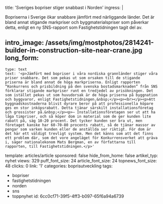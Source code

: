 title: 'Sveriges bopriser stiger snabbast i Norden'
ingress: |
  <p>Bopriserna i Sverige ökar snabbare jämfört med närliggande länder. Det är bland annat stigande markpriser och byggmaterialspriser som påverkar detta, enligt en ny SNS-rapport som Fastighetstidningen tagit del av.
  </p>
  
intro_image: /assets/img/mostphotos/2814241-builder-in-construction-site-near-crane.jpg
long_form:
  -
    type: text
    text: '<p>Jämfört med bopriser i våra nordiska grannländer stiger våra priser snabbare. Det som pekas ut som orsaken till de stigande priserna är bland annat de höga markpriserna. Enligt rapporten “Konkurrens och prisbildning på den svenska bostadsmarknaden” från SNS förklarar stigande markpriser runt en tredjedel av prisökningen. Det som istället pekas ut som huvudorsak är de höga priserna på byggnation och byggvaror, enligt Fastighetstidningen.&nbsp;</p><p><br></p><p>Att byggnadskostnaderna blivit dyrare beror på att professionella köpare ges en stor inköpsrabatt. Detta tjänar särskilt installationsföretag och grossister på.&nbsp;</p><p>– Installationsföretagen ser ut att ha låga timpriser, och så köper dom in material som de ger kunden lite rabatt på, säg 10-20 procent. Det tycker kunden ser bra ut, men företaget kanske har 60-70-80 procents rabatt, så de tjänar massor av pengar som varken kunden eller de anställda ser riktigt. För dom är det här ett väldigt trevligt system. Men det känns som att det finns ett problem där, som det vore angeläget för Konkurrensverket att gräva i, säger nationalekonom Mats Bergman, en av författarna till rapporten, till Fastighetstidningen.</p>'
template: articles/article
sponsored: false
hide_from_home: false
artikel_typ: nyhet
views: 329
puff_font_size: 24
article_font_size: 24
topnews_font_size: 48
clicks: 0
link: '1'
categories: boprisutveckling
tags:
  - bopriser
  - fastighetstidningen
  - norden
  - sns
  - toppnyhet
id: 6cc0cf71-39f5-4ff3-b097-65f6a94a6739
